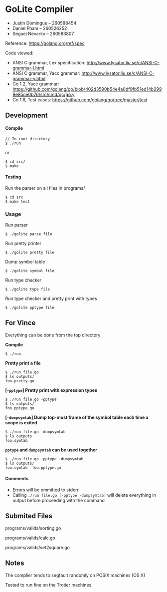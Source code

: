 # GoLite Compiler

- Justin Domingue – 260588454
- Daniel Pham – 260526252
- Seguei Nevarko – 260583807

Reference: https://golang.org/ref/spec

Code viewed:
  - ANSI C grammar, Lex specification: http://www.lysator.liu.se/c/ANSI-C-grammar-l.html
  - ANSI C grammar, Yacc grammar: http://www.lysator.liu.se/c/ANSI-C-grammar-y.html
  - Go 1.2, Yacc grammar: https://github.com/golang/go/blob/402d3590b54e4a0df9fb51ed14b2999e85ce0b76/src/cmd/gc/go.y
  - Go 1.6, Test cases: https://github.com/golang/go/tree/master/test

## Development
#### Compile
```
// In root directory
$ ./run
```
or

```
$ cd src/
$ make
```

#### Testing
Run the parser on all files in programs/
```
$ cd src
$ make test
```

### Usage

Run parser

    $ ./golite parse file

Run pretty printer

    $ ./golite pretty file

Dump symbol table

    $ ./golite symbol file

Run type checker

    $ ./golite type file

Run type checker and pretty print with types

    $ ./golite pptype file

## For Vince

Everything can be done from the top directory

**Compile**

    $ ./run

**Pretty print a file**

    $ ./run file.go
    $ ls outputs/
    foo.pretty.go

**[`-pptype`] Pretty print with expression types**

    $ ./run file.go -pptype
    $ ls outputs/
    foo.pptype.go

**[`-dumpsymtab`] Dump top-most frame of the symbol table each time a scope is exited**

    $ ./run file.go -dumpsymtab
    $ ls outputs
    foo.symtab

**``pptype`` and `dumpsymtab` can be used together**

    $ ./run file.go -pptype -dumpsymtab
    $ ls outputs/
    foo.symtab  foo.pptype.go

#### Comments

- Errors will be emmitted to stderr
- Calling `./run file.go [-pptype -dumpsymtab]` will delete everything in output before proceeding with the command

## Submited Files

programs/valids/sorting.go

programs/valids/calc.go

programs/valids/set2square.go

## Notes

The complier tends to segfault randomly on POSIX machines (OS X)

Tested to run fine on the Trotier machines.
